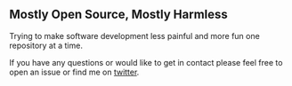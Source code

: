 ## Mostly Open Source, Mostly Harmless

Trying to make software development less painful and more fun one repository at a time.

If you have any questions or would like to get in contact please feel free to open an issue or find me on [twitter](https://twitter.com/theloniousMonad).



